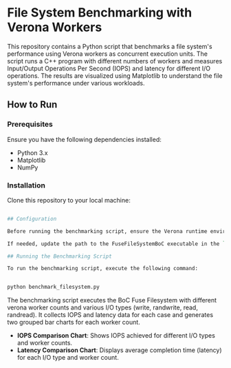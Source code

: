 # File System Benchmarking with Verona Workers

This repository contains a Python script that benchmarks a file system's performance using Verona workers as concurrent execution units. The script runs a C++ program with different numbers of workers and measures Input/Output Operations Per Second (IOPS) and latency for different I/O operations. The results are visualized using Matplotlib to understand the file system's performance under various workloads.

## How to Run

### Prerequisites

Ensure you have the following dependencies installed:

- Python 3.x
- Matplotlib
- NumPy

### Installation

Clone this repository to your local machine:

```bash

## Configuration

Before running the benchmarking script, ensure the Verona runtime environment is set up correctly with the necessary C++ program (FuseFileSystemBoC). The program should be compiled and ready to execute.

If needed, update the path to the FuseFileSystemBoC executable in the `run_fs()` function of `benchmark_filesystem.py`.

## Running the Benchmarking Script

To run the benchmarking script, execute the following command:


python benchmark_filesystem.py
```

The benchmarking script executes the BoC Fuse Filesystem with different verona worker counts and various I/O types (write, randwrite, read, randread). It collects IOPS and latency data for each case and generates two grouped bar charts for each worker count. 

- **IOPS Comparison Chart**: Shows IOPS achieved for different I/O types and worker counts.
- **Latency Comparison Chart**: Displays average completion time (latency) for each I/O type and worker count.

